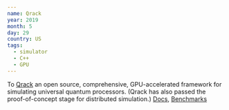 ```yaml
---
name: Qrack
year: 2019
month: 5
day: 29
country: US
tags:
  - simulator
  - C++
  - GPU
---
```

To [Qrack](https://github.com/vm6502q/qrack) an open source, comprehensive, GPU-accelerated framework for simulating universal quantum processors. (Qrack has also passed the proof-of-concept stage for distributed simulation.) [Docs](https://qrack.readthedocs.io/en/latest/index.html), [Benchmarks](https://qrack.readthedocs.io/en/latest/performance.html)
